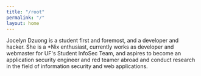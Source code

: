 ```yaml
---
title: "/root"
permalink: "/"
layout: home
---
```


Jocelyn Dzuong is a student first and foremost, and a developer and hacker. She is a *Nix enthusiast, currently works as developer and webmaster for UF's Student InfoSec Team, and aspires to become an application security engineer and red teamer abroad and conduct research in the field of information security and web applications.
